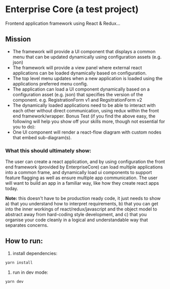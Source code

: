 # Enterprise Core (a test project)

Frontend application framework using React & Redux...

## Mission

- The framework will provide a UI component that displays a common menu that can be updated dynamically using configuration assets (e.g. json)
- The framework will provide a view panel where external react applications can be loaded dynamically based on configuration.
- The top level menu updates when a new application is loaded using the applications preferred menu config.
- The application can load a UI component dynamically based on a configuration asset (e.g. json) that specifies the version of the component. e.g. RegistrationForm v1 and RegsitrationForm v2
- The dynamically loaded applications need to be able to interact with each other without direct communication, using redux within the front end framework/wrapper.
  Bonus Test (if you find the above easy, the following will help you show off your skills more, though not essential for you to do):
- One UI component will render a react-flow diagram with custom nodes that embed sub-diagram(s).

### What this should ultimately show:

The user can create a react application, and by using configuration the front end framework (provided by EnterpriseCore) can load multiple applications into a common frame, and dynamically load ui components to support feature flagging as well as ensure multiple app communication. The user will want to build an app in a familiar way, like how they create react apps today.

**Note:** this doesn't have to be production ready code, it just needs to show a) that you understand how to interpret requirements, b) that you can get into the inner workings of react/redux/javascript and the object model to abstract away from hard-coding style development, and c) that you organise your code cleanly in a logical and understandable way that separates concerns.

## How to run:

1. install dependencies:

```bash
yarn install
```

1. run in dev mode:

```bash
yarn dev
```
